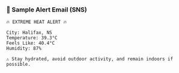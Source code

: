 ### 📧 Sample Alert Email (SNS)

```text
🔥 EXTREME HEAT ALERT 🔥

City: Halifax, NS
Temperature: 39.3°C
Feels Like: 40.4°C
Humidity: 87%

⚠️ Stay hydrated, avoid outdoor activity, and remain indoors if possible.
